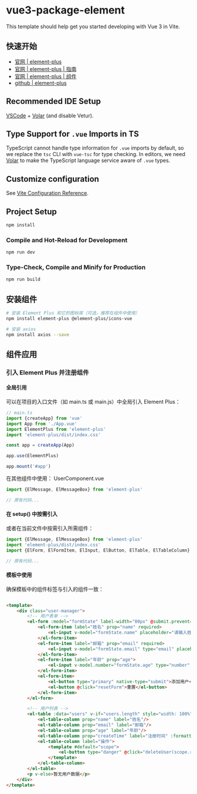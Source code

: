 # vue3-package-element

This template should help get you started developing with Vue 3 in Vite.

## 快速开始

- [官网 | element-plus](https://cn.element-plus.org/zh-CN/)
- [官网 | element-plus | 指南](https://cn.element-plus.org/zh-CN/guide/design.html)
- [官网 | element-plus | 组件](https://cn.element-plus.org/zh-CN/component/overview.html)
- [github | element-plus](https://github.com/element-plus/element-plus)

## Recommended IDE Setup

[VSCode](https://code.visualstudio.com/) + [Volar](https://marketplace.visualstudio.com/items?itemName=Vue.volar) (and
disable Vetur).

## Type Support for `.vue` Imports in TS

TypeScript cannot handle type information for `.vue` imports by default, so we replace the `tsc` CLI with `vue-tsc` for
type checking. In editors, we need [Volar](https://marketplace.visualstudio.com/items?itemName=Vue.volar) to make the
TypeScript language service aware of `.vue` types.

## Customize configuration

See [Vite Configuration Reference](https://vite.dev/config/).

## Project Setup

```sh
npm install
```

### Compile and Hot-Reload for Development

```sh
npm run dev
```

### Type-Check, Compile and Minify for Production

```sh
npm run build
```

## 安装组件

```sh
# 安装 Element Plus 和它的图标库（可选，推荐在组件中使用）
npm install element-plus @element-plus/icons-vue

# 安装 axios
npm install axios --save
```

## 组件应用

### 引入 Element Plus 并注册组件

#### 全局引用

可以在项目的入口文件（如 main.ts 或 main.js）中全局引入 Element Plus：

```ts
// main.ts
import {createApp} from 'vue'
import App from './App.vue'
import ElementPlus from 'element-plus'
import 'element-plus/dist/index.css'

const app = createApp(App)

app.use(ElementPlus)

app.mount('#app')
```

在其他组件中使用：
UserComponent.vue

```js
import {ElMessage, ElMessageBox} from 'element-plus'

// 原有代码...
```

#### 在 setup() 中按需引入

或者在当前文件中按需引入所需组件：

```js
import {ElMessage, ElMessageBox} from 'element-plus'
import 'element-plus/dist/index.css'
import {ElForm, ElFormItem, ElInput, ElButton, ElTable, ElTableColumn} from 'element-plus'

// 原有代码...
```

#### 模板中使用

确保模板中的组件标签与引入的组件一致：

```html

<template>
    <div class="user-manager">
        <!-- 用户表单 -->
        <el-form :model="formState" label-width="80px" @submit.prevent="createUser">
            <el-form-item label="姓名" prop="name" required>
                <el-input v-model="formState.name" placeholder="请输入姓名" minlength="3"/>
            </el-form-item>
            <el-form-item label="邮箱" prop="email" required>
                <el-input v-model="formState.email" type="email" placeholder="请输入邮箱"/>
            </el-form-item>
            <el-form-item label="年龄" prop="age">
                <el-input v-model.number="formState.age" type="number" min="0" placeholder="请输入年龄"/>
            </el-form-item>
            <el-form-item>
                <el-button type="primary" native-type="submit">添加用户</el-button>
                <el-button @click="resetForm">重置</el-button>
            </el-form-item>
        </el-form>

        <!-- 用户列表 -->
        <el-table :data="users" v-if="users.length" style="width: 100%">
            <el-table-column prop="name" label="姓名"/>
            <el-table-column prop="email" label="邮箱"/>
            <el-table-column prop="age" label="年龄"/>
            <el-table-column prop="createTime" label="注册时间" :formatter="(row) => formatDate(row.createTime)"/>
            <el-table-column label="操作">
                <template #default="scope">
                    <el-button type="danger" @click="deleteUser(scope.row.id)">删除</el-button>
                </template>
            </el-table-column>
        </el-table>
        <p v-else>暂无用户数据</p>
    </div>
</template>

```